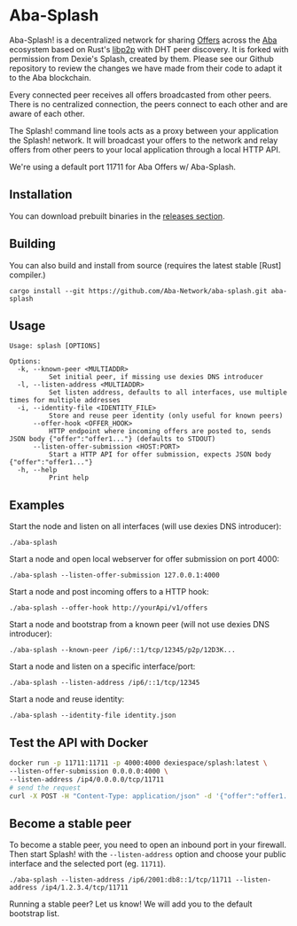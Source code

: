 # Aba-Splash

Aba-Splash! is a decentralized network for sharing [Offers](https://chialisp.com/offers/) across the [Aba](https://github.com/Aba-Network/aba-blockchain) ecosystem based on Rust's [libp2p](https://github.com/libp2p/js-libp2p) with DHT peer discovery. It is forked with permission from Dexie's Splash, created by them. Please see our Github repository to review the changes we have made from their code to adapt it to the Aba blockchain.

Every connected peer receives all offers broadcasted from other peers. There is no centralized connection, the peers connect to each other and are aware of each other.

The Splash! command line tools acts as a proxy between your application the Splash! network. It will broadcast your offers to the network and relay offers from other peers to your local application through a local HTTP API.

We're using a default port 11711 for Aba Offers w/ Aba-Splash.

## Installation

You can download prebuilt binaries in the
[releases section](https://github.com/Aba-Network/aba-splash/releases).

## Building

You can also build and install from source (requires the latest stable [Rust] compiler.)

```
cargo install --git https://github.com/Aba-Network/aba-splash.git aba-splash
```

## Usage

```
Usage: splash [OPTIONS]

Options:
  -k, --known-peer <MULTIADDR>
          Set initial peer, if missing use dexies DNS introducer
  -l, --listen-address <MULTIADDR>
          Set listen address, defaults to all interfaces, use multiple times for multiple addresses
  -i, --identity-file <IDENTITY_FILE>
          Store and reuse peer identity (only useful for known peers)
      --offer-hook <OFFER_HOOK>
          HTTP endpoint where incoming offers are posted to, sends JSON body {"offer":"offer1..."} (defaults to STDOUT)
      --listen-offer-submission <HOST:PORT>
          Start a HTTP API for offer submission, expects JSON body {"offer":"offer1..."}
  -h, --help
          Print help
```

## Examples

Start the node and listen on all interfaces (will use dexies DNS introducer):

`./aba-splash`

Start a node and open local webserver for offer submission on port 4000:

`./aba-splash --listen-offer-submission 127.0.0.1:4000`

Start a node and post incoming offers to a HTTP hook:

`./aba-splash --offer-hook http://yourApi/v1/offers`

Start a node and bootstrap from a known peer (will not use dexies DNS introducer):

`./aba-splash --known-peer /ip6/::1/tcp/12345/p2p/12D3K...`

Start a node and listen on a specific interface/port:

`./aba-splash --listen-address /ip6/::1/tcp/12345`

Start a node and reuse identity:

`./aba-splash --identity-file identity.json`

## Test the API with Docker

```bash
docker run -p 11711:11711 -p 4000:4000 dexiespace/splash:latest \
--listen-offer-submission 0.0.0.0:4000 \
--listen-address /ip4/0.0.0.0/tcp/11711
# send the request
curl -X POST -H "Content-Type: application/json" -d '{"offer":"offer1..."}' http://localhost:4000
```

## Become a stable peer

To become a stable peer, you need to open an inbound port in your firewall. Then start Splash! with the `--listen-address` option and choose your public interface and the selected port (eg. `11711`).

`./aba-splash --listen-address /ip6/2001:db8::1/tcp/11711 --listen-address /ip4/1.2.3.4/tcp/11711`

Running a stable peer? Let us know! We will add you to the default bootstrap list.
